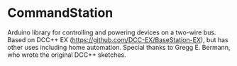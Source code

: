 # CommandStation
Arduino library for controlling and powering devices on a two-wire bus. Based on DCC++ EX (https://github.com/DCC-EX/BaseStation-EX), but has other uses including home automation. Special thanks to Gregg E. Bermann, who wrote the original DCC++ sketches.
